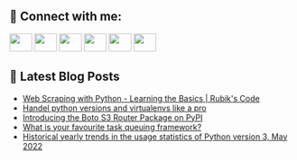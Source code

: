 ## 🔎 Connect with me:
[<img height="32" width="40" src="https://cdn.jsdelivr.net/npm/simple-icons@v5/icons/telegram.svg" />](https://t.me/bullbesh)
[<img height="32" width="40" src="https://cdn.jsdelivr.net/npm/simple-icons@v5/icons/vk.svg" />](https://vk.com/bullbesh)
[<img height="32" width="40" src="https://cdn.jsdelivr.net/npm/simple-icons@v5/icons/twitter.svg" />](https://twitter.com/bullbesh1)
[<img height="32" width="40" src="https://cdn.jsdelivr.net/npm/simple-icons@v5/icons/instagram.svg" />](https://www.instagram.com/bullbesh)
[<img height="32" width="40" src="https://cdn.jsdelivr.net/npm/simple-icons@v5/icons/reddit.svg" />](https://www.reddit.com/user/bullbesh)
[<img height="32" width="40" src="https://cdn.jsdelivr.net/npm/simple-icons@v5/icons/youtube.svg" />](https://www.youtube.com/channel/UCtfjRs6uzgq5mfm8S06WTcg)

## 📕 Latest Blog Posts
<!-- BLOG-POST-LIST:START -->
- [Web Scraping with Python - Learning the Basics | Rubik&#39;s Code](https://www.reddit.com/r/Python/comments/ugkudg/web_scraping_with_python_learning_the_basics/)
- [Handel python versions and virtualenvs like a pro](https://www.reddit.com/r/Python/comments/ugkrji/handel_python_versions_and_virtualenvs_like_a_pro/)
- [Introducing the Boto S3 Router Package on PyPI](https://www.reddit.com/r/Python/comments/ugkmv7/introducing_the_boto_s3_router_package_on_pypi/)
- [What is your favourite task queuing framework?](https://www.reddit.com/r/Python/comments/ugkja3/what_is_your_favourite_task_queuing_framework/)
- [Historical yearly trends in the usage statistics of Python version 3, May 2022](https://www.reddit.com/r/Python/comments/ugje7m/historical_yearly_trends_in_the_usage_statistics/)
<!-- BLOG-POST-LIST:END -->
